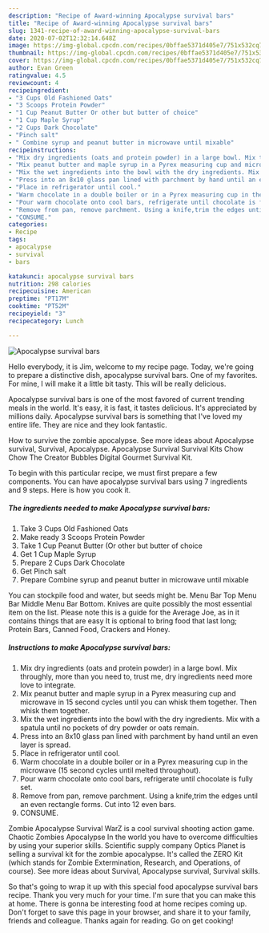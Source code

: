 ```yaml
---
description: "Recipe of Award-winning Apocalypse survival bars"
title: "Recipe of Award-winning Apocalypse survival bars"
slug: 1341-recipe-of-award-winning-apocalypse-survival-bars
date: 2020-07-02T12:32:14.648Z
image: https://img-global.cpcdn.com/recipes/0bffae5371d405e7/751x532cq70/apocalypse-survival-bars-recipe-main-photo.jpg
thumbnail: https://img-global.cpcdn.com/recipes/0bffae5371d405e7/751x532cq70/apocalypse-survival-bars-recipe-main-photo.jpg
cover: https://img-global.cpcdn.com/recipes/0bffae5371d405e7/751x532cq70/apocalypse-survival-bars-recipe-main-photo.jpg
author: Evan Green
ratingvalue: 4.5
reviewcount: 4
recipeingredient:
- "3 Cups Old Fashioned Oats"
- "3 Scoops Protein Powder"
- "1 Cup Peanut Butter Or other but butter of choice"
- "1 Cup Maple Syrup"
- "2 Cups Dark Chocolate"
- "Pinch salt"
- " Combine syrup and peanut butter in microwave until mixable"
recipeinstructions:
- "Mix dry ingredients (oats and protein powder) in a large bowl. Mix throughly, more than you need to, trust me, dry ingredients need more love to integrate."
- "Mix peanut butter and maple syrup in a Pyrex measuring cup and microwave in 15 second cycles until you can whisk them together. Then whisk them together."
- "Mix the wet ingredients into the bowl with the dry ingredients. Mix with a spatula until no pockets of dry powder or oats remain."
- "Press into an 8x10 glass pan lined with parchment by hand until an even layer is spread."
- "Place in refrigerator until cool."
- "Warm chocolate in a double boiler or in a Pyrex measuring cup in the microwave (15 second cycles until melted throughout)."
- "Pour warm chocolate onto cool bars, refrigerate until chocolate is fully set."
- "Remove from pan, remove parchment. Using a knife,trim the edges until an even rectangle forms. Cut into 12 even bars."
- "CONSUME."
categories:
- Recipe
tags:
- apocalypse
- survival
- bars

katakunci: apocalypse survival bars 
nutrition: 298 calories
recipecuisine: American
preptime: "PT17M"
cooktime: "PT52M"
recipeyield: "3"
recipecategory: Lunch

---
```



![Apocalypse survival bars](https://img-global.cpcdn.com/recipes/0bffae5371d405e7/751x532cq70/apocalypse-survival-bars-recipe-main-photo.jpg)

Hello everybody, it is Jim, welcome to my recipe page. Today, we're going to prepare a distinctive dish, apocalypse survival bars. One of my favorites. For mine, I will make it a little bit tasty. This will be really delicious.

Apocalypse survival bars is one of the most favored of current trending meals in the world. It's easy, it is fast, it tastes delicious. It's appreciated by millions daily. Apocalypse survival bars is something that I've loved my entire life. They are nice and they look fantastic.

How to survive the zombie apocalypse. See more ideas about Apocalypse survival, Survival, Apocalypse. Apocalypse Survival Survival Kits Chow Chow The Creator Bubbles Digital Gourmet Survival Kit.


To begin with this particular recipe, we must first prepare a few components. You can have apocalypse survival bars using 7 ingredients and 9 steps. Here is how you cook it.

<!--inarticleads1-->

##### The ingredients needed to make Apocalypse survival bars:

1. Take 3 Cups Old Fashioned Oats
1. Make ready 3 Scoops Protein Powder
1. Take 1 Cup Peanut Butter (Or other but butter of choice
1. Get 1 Cup Maple Syrup
1. Prepare 2 Cups Dark Chocolate
1. Get Pinch salt
1. Prepare  Combine syrup and peanut butter in microwave until mixable


You can stockpile food and water, but seeds might be. Menu Bar Top Menu Bar Middle Menu Bar Bottom. Knives are quite possibly the most essential item on the list. Please note this is a guide for the Average Joe, as in it contains things that are easy It is optional to bring food that last long; Protein Bars, Canned Food, Crackers and Honey. 

<!--inarticleads2-->

##### Instructions to make Apocalypse survival bars:

1. Mix dry ingredients (oats and protein powder) in a large bowl. Mix throughly, more than you need to, trust me, dry ingredients need more love to integrate.
1. Mix peanut butter and maple syrup in a Pyrex measuring cup and microwave in 15 second cycles until you can whisk them together. Then whisk them together.
1. Mix the wet ingredients into the bowl with the dry ingredients. Mix with a spatula until no pockets of dry powder or oats remain.
1. Press into an 8x10 glass pan lined with parchment by hand until an even layer is spread.
1. Place in refrigerator until cool.
1. Warm chocolate in a double boiler or in a Pyrex measuring cup in the microwave (15 second cycles until melted throughout).
1. Pour warm chocolate onto cool bars, refrigerate until chocolate is fully set.
1. Remove from pan, remove parchment. Using a knife,trim the edges until an even rectangle forms. Cut into 12 even bars.
1. CONSUME.


Zombie Apocalypse Survival WarZ is a cool survival shooting action game. Chaotic Zombies Apocalypse In the world you have to overcome difficulties by using your superior skills. Scientific supply company Optics Planet is selling a survival kit for the zombie apocalypse. It&#39;s called the ZERO Kit (which stands for Zombie Extermination, Research, and Operations, of course). See more ideas about Survival, Apocalypse survival, Survival skills. 

So that's going to wrap it up with this special food apocalypse survival bars recipe. Thank you very much for your time. I'm sure that you can make this at home. There is gonna be interesting food at home recipes coming up. Don't forget to save this page in your browser, and share it to your family, friends and colleague. Thanks again for reading. Go on get cooking!
